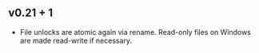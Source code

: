 v0.21 + 1
------

* File unlocks are atomic again via rename. Read-only files on Windows are
  made read-write if necessary.
